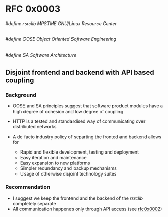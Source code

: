 # RFC 0x0003
###### #define rsrclib MPSTME GNU/Linux Resource Center 
###### #define OOSE Object Oriented Software Engineering
###### #define SA Software Architecture
## Disjoint frontend and backend with API based coupling

### Background

- OOSE and SA principles suggest that software product modules have a high degree of cohesion and low degree of coupling

- HTTP is a tested and standardised way of communicating over distributed networks

- A de facto industry policy of separting the fronted and backend allows for
  - Rapid and flexible development, testing and deployment
  - Easy iteration and maintenance
  - Easy expansion to new platforms
  - Simpler redundancy and backup mechanisms
  - Usage of otherwise disjoint technology suites

### Recommendation

- I suggest we keep the frontend and the backend of the _rsrclib_ completely separate
- All communication happenes only through API access (see [rfc0x0002](https://github.com/glugmpstme/rsrclib/blob/master/rfc0x0002.md))